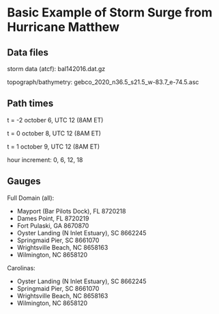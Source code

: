 
Basic Example of Storm Surge from Hurricane Matthew
===============================================

## Data files

storm data (atcf): bal142016.dat.gz

topograph/bathymetry: gebco_2020_n36.5_s21.5_w-83.7_e-74.5.asc


## Path times

t = -2 october 6, UTC 12 (8AM ET)

t = 0 october 8, UTC 12 (8AM ET) 

t = 1 october 9, UTC 12 (8AM ET)

hour increment: 0, 6, 12, 18


## Gauges

Full Domain (all):
 - Mayport (Bar Pilots Dock), FL 		8720218
 - Dames Point, FL				8720219
 - Fort Pulaski, GA				8670870
 - Oyster Landing (N Inlet Estuary), SC		8662245
 - Springmaid Pier, SC				8661070
 - Wrightsville Beach, NC			8658163
 - Wilmington, NC				8658120

Carolinas:
 - Oyster Landing (N Inlet Estuary), SC		8662245
 - Springmaid Pier, SC				8661070
 - Wrightsville Beach, NC			8658163
 - Wilmington, NC				8658120
